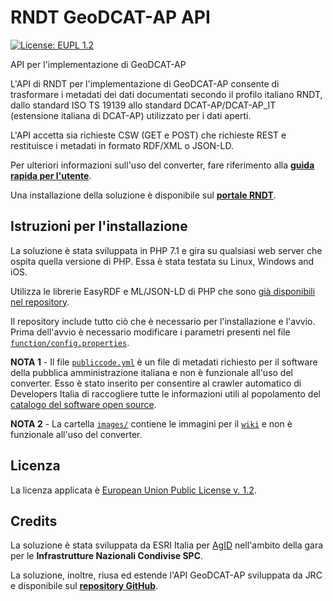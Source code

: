 # RNDT GeoDCAT-AP API

[![License: EUPL 1.2](https://img.shields.io/badge/License-EUPL&nbsp;1.2-blue.svg)](https://joinup.ec.europa.eu/sites/default/files/custom-page/attachment/eupl_v1.2_it.pdf)

API per l'implementazione di GeoDCAT-AP

L&#39;API di RNDT per l&#39;implementazione di GeoDCAT-AP consente di trasformare i metadati dei dati documentati secondo il profilo italiano RNDT, dallo standard ISO TS 19139 allo standard DCAT-AP/DCAT-AP_IT (estensione italiana di DCAT-AP) utilizzato per i dati aperti.

L&#39;API accetta sia richieste CSW (GET e POST) che richieste REST e restituisce i metadati in formato RDF/XML o JSON-LD.

Per ulteriori informazioni sull'uso del converter, fare riferimento alla [**guida rapida per l'utente**](https://github.com/AgID/rndt-geodcat-ap-api/wiki/Guida-rapida-per-l'utente).

Una installazione della soluzione è disponibile sul [**portale RNDT**](https://geodati.gov.it/geodcat-ap_it/).

## Istruzioni per l'installazione
La soluzione è stata sviluppata in PHP 7.1 e gira su qualsiasi web server che ospita quella versione di PHP. Essa è stata testata su Linux, Windows and iOS.

Utilizza le librerie EasyRDF e ML/JSON-LD di PHP che sono [già disponibili nel repository](lib/composer).

Il repository include tutto ciò che è necessario per l'installazione e l'avvio. Prima dell'avvio è necessario modificare i parametri presenti nel file [```function/config.properties```](function/config.properties).
 

**NOTA 1** - Il file [```publiccode.yml```](publiccode.yml) è un file di metadati richiesto per il software della pubblica amministrazione italiana e non è funzionale all'uso del converter. Esso è stato inserito per consentire al crawler automatico di Developers Italia di raccogliere tutte le informazioni utili al popolamento del [catalogo del software open source](https://developers.italia.it/it/software/agid-agid-rndt-md-converter).

**NOTA 2** - La cartella [```images/```](images) contiene le immagini per il [```wiki```](https://github.com/AgID/rndt-md-converter/wiki) e non è funzionale all'uso del converter.

## Licenza
La licenza applicata è [European Union Public License v. 1.2](LICENSE).

## Credits
La soluzione è stata sviluppata da ESRI Italia per [AgID](https://www.agid.gov.it/) nell'ambito della gara per le **Infrastrutture Nazionali Condivise SPC**.

La soluzione, inoltre, riusa ed estende l'API GeoDCAT-AP sviluppata da JRC e disponibile sul [**repository GitHub**](https://github.com/SEMICeu/iso-19139-to-dcat-ap/tree/master/api).
